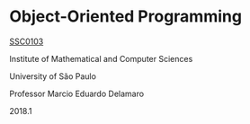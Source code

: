 # Object-Oriented Programming
[SSC0103](https://uspdigital.usp.br/jupiterweb/obterDisciplina?sgldis=SSC0103)

Institute of Mathematical and Computer Sciences

University of São Paulo

Professor Marcio Eduardo Delamaro

2018.1
